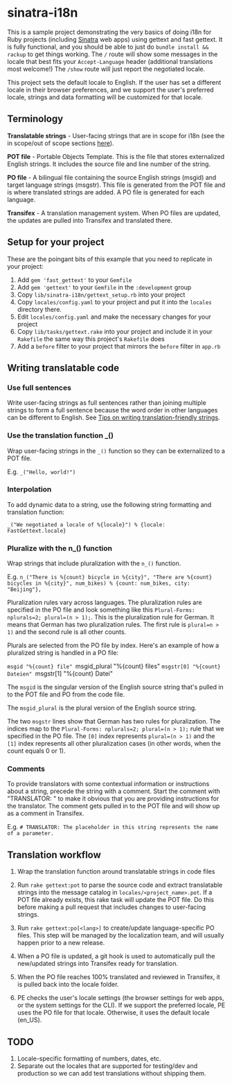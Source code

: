 # sinatra-i18n

This is a sample project demonstrating the very basics of doing i18n for Ruby projects (including [Sinatra](www.sinatrarb.com/) web apps) using gettext and fast gettext. It is fully functional, and you should be able to just do `bundle install && rackup` to get things working. The `/` route will show some messages in the locale that best fits your `Accept-Language` header (additional translations most welcome!) The `/show` route will just report the negotiated locale.

This project sets the default locale to English. If the user has set a different locale in their browser preferences, and we support the user's preferred locale, strings and data formatting will be customized for that locale.

## Terminology

**Translatable strings** - User-facing strings that are in scope for i18n (see the in scope/out of scope sections [here](https://confluence.puppetlabs.com/display/ENG/i18n#i18n-TasksandMilestones)).

**POT file** - Portable Objects Template. This is the file that stores externalized English strings. It includes the source file and line number of the string.

**PO file** - A bilingual file containing the source English strings (msgid) and target language strings (msgstr). This file is generated from the POT file and is where translated strings are added. A PO file is generated for each language.

**Transifex** - A translation management system. When PO files are updated, the updates are pulled into Transifex and translated there.

## Setup for your project

These are the poingant bits of this example that you need to replicate in
your project:

1. Add `gem 'fast_gettext'` to your `Gemfile`
1. Add `gem 'gettext'` to your `Gemfile` in the `:development` group
1. Copy `lib/sinatra-i18n/gettext_setup.rb` into your project
1. Copy `locales/config.yaml` to your project and put it into the `locales`
directory there.
1. Edit `locales/config.yaml` and make the necessary changes for your
   project
1. Copy `lib/tasks/gettext.rake` into your project and include it in your
   `Rakefile` the same way this project's `Rakefile` does
1. Add a `before` filter to your project that mirrors the `before` filter
in `app.rb`

## Writing translatable code

### Use full sentences
Write user-facing strings as full sentences rather than joining multiple strings to form a full sentence because the word order in other languages can be different to English. See [Tips on writing translation-friendly strings](https://confluence.puppetlabs.com/display/ENG/Tips+for+writing+translation-friendly+strings).

### Use the translation function _()
Wrap user-facing strings in the `_()` function so they can be externalized to a POT file.

E.g.  `_("Hello, world!")`

### Interpolation
To add dynamic data to a string, use the following string formatting and translation function:

`_("We negotiated a locale of %{locale}") % {locale: FastGettext.locale}`

### Pluralize with the n_() function

Wrap strings that include pluralization with the `n_()` function.

E.g. `n_("There is %{count} bicycle in %{city}", "There are %{count} bicycles in %{city}", num_bikes) % {count: num_bikes, city: "Beijing"},`

Pluralization rules vary across languages. The pluralization rules are specified in the PO file and look something like this `Plural-Forms: nplurals=2; plural=(n > 1);`. This is the pluralization rule for German. It means that German has two pluralization rules. The first rule is `plural=n > 1)` and the second rule is all other counts.

Plurals are selected from the PO file by index. Here's an example of how a
pluralized string is handled in a PO file:

`msgid "%{count} file"
`msgid_plural "%{count} files"
`msgstr[0] "%{count} Dateien"
`msgstr[1] "%{count} Datei"

The `msgid` is the singular version of the English source string that's pulled in to the POT file and PO from the code file.

The `msgid_plural` is the plural version of the English source string.

The two `msgstr` lines show that German has two rules for pluralization. The indices map to the `Plural-Forms: nplurals=2; plural=(n > 1);` rule that we specified in the PO file. The `[0]` index represents `plural=(n > 1)` and the `[1]` index represents all other pluralization cases (in other words, when the count equals 0 or 1).

### Comments
To provide translators with some contextual information or instructions about a string, precede the string with a comment. Start the comment with "TRANSLATOR: " to make it obvious that you are providing instructions for the translator. The comment gets pulled in to the POT file and will show up as a comment in Transifex.

E.g. `# TRANSLATOR: The placeholder in this string represents the name of a parameter.`

## Translation workflow

1. Wrap the translation function around translatable strings in code files

2. Run `rake gettext:pot` to parse the source code and extract translatable strings into the message catalog in `locales/<project_name>.pot`. If a POT file already exists, this rake task will update the POT file. Do this before making a pull request that includes changes to user-facing strings.

3. Run `rake gettext:po[<lang>]` to create/update language-specific PO files. This step will be managed by the localization team, and will usually happen prior to a new release.

4. When a PO file is updated, a git hook is used to automatically pull the new/updated strings into Transifex ready for translation.

5. When the PO file reaches 100% translated and reviewed in Transifex, it is pulled back into the locale folder.

6. PE checks the user's locale settings (the browser settings for web apps, or the system settings for the CLI). If we support the preferred locale, PE uses the PO file for that locale. Otherwise, it uses the default locale (en_US).

## TODO

1. Locale-specific formatting of numbers, dates, etc.
2. Separate out the locales that are supported for testing/dev and production so we can add test translations without shipping them.

